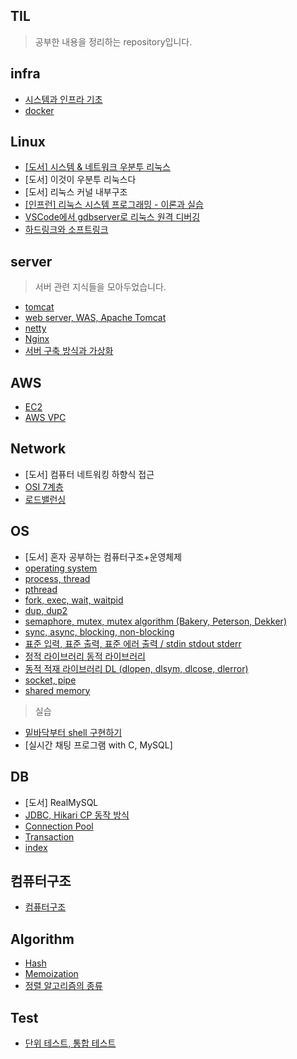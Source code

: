 ## TIL
> 공부한 내용을 정리하는 repository입니다.

## infra
- [시스템과 인프라 기초](https://github.com/AnChanUng/TIL/blob/main/infra/%EC%8B%9C%EC%8A%A4%ED%85%9C%EA%B3%BC%20%EC%9D%B8%ED%94%84%EB%9D%BC%20%EA%B8%B0%EC%B4%88.md)
- [docker](https://cookie.tistory.com/135)
  
## Linux
- [[도서] 시스템 & 네트워크 우분투 리눅스](https://github.com/AnChanUng/TIL/tree/main/linux)
- [도서] 이것이 우분투 리눅스다
- [도서] 리눅스 커널 내부구조
- [[인프런] 리눅스 시스템 프로그래밍 - 이론과 실습](https://www.inflearn.com/course/%EB%A6%AC%EB%88%85%EC%8A%A4-%EC%8B%9C%EC%8A%A4%ED%85%9C-%ED%94%84%EB%A1%9C%EA%B7%B8%EB%9E%98%EB%B0%8D-%EC%9D%B4%EB%A1%A0%EA%B3%BC-%EC%8B%A4%EC%8A%B5)
- [VSCode에서 gdbserver로 리눅스 원격 디버깅](https://github.com/AnChanUng/TIL/blob/main/linux/VSCode%EC%97%90%EC%84%9C%20%EB%A6%AC%EB%88%85%EC%8A%A4%20%EC%9B%90%EA%B2%A9%20GDB%20%EB%94%94%EB%B2%84%EA%B9%85%20%EA%B3%BC%EC%A0%95.md)
- [하드링크와 소프트링크](https://good-abacus-b37.notion.site/1abc64f6820380da8412fd7109366f8c?pvs=4)

## server
> 서버 관련 지식들을 모아두었습니다.
- [tomcat](https://github.com/AnChanUng/TIL/blob/main/server/tomcat.md)
- [web server, WAS, Apache Tomcat](https://github.com/AnChanUng/TIL/blob/main/server/web%20server%2C%20WAS%2C%20Apache%20Tomcat.md)
- [netty](https://github.com/AnChanUng/TIL/blob/main/server/netty.md)
- [Nginx](https://good-abacus-b37.notion.site/Nginx-1a1c64f6820381abaa04d97d2247b9d8?pvs=4)
- [서버 구축 방식과 가상화](https://good-abacus-b37.notion.site/1a1c64f68203812eba5ced88b5932005?pvs=4)

## AWS
- [EC2](https://good-abacus-b37.notion.site/EC2-1a1c64f6820381308bd1ce727216dab9?pvs=4)
- [AWS VPC](https://good-abacus-b37.notion.site/EC2-1a1c64f6820381308bd1ce727216dab9?pvs=4)

## Network
- [도서] 컴퓨터 네트워킹 하향식 접근
- [OSI 7계층](https://good-abacus-b37.notion.site/OSI-7-190c64f6820380d79b20cefda1ab0527?pvs=4)
- [로드밸런싱](https://github.com/AnChanUng/TIL/blob/main/network/%EB%A1%9C%EB%93%9C%EB%B0%B8%EB%9F%B0%EC%8B%B1.md)

## OS
- [도서] 혼자 공부하는 컴퓨터구조+운영체제
- [operating system](https://github.com/AnChanUng/TIL/blob/main/operating%20system/os-outline.md)
- [process, thread](https://good-abacus-b37.notion.site/190c64f6820380de9fe3f8f73e541c2a?pvs=4)
- [pthread](https://good-abacus-b37.notion.site/pthread-1a5c64f68203801793cfeac6300a299c?pvs=4)
- [fork, exec, wait, waitpid](https://good-abacus-b37.notion.site/kernel-shell-system-call-fork-exec-wait-waitpid-pthread-dup2-198c64f68203809ab53cedc1151c4e91?pvs=4)
- [dup, dup2](https://good-abacus-b37.notion.site/dup-dup2-1a7c64f6820380f19e7bffa1d1d5f005?pvs=4)
- [semaphore, mutex, mutex algorithm (Bakery, Peterson, Dekker)](https://github.com/AnChanUng/TIL/blob/main/operating%20system/semaphore%2C%20mutex.md)
- [sync, async, blocking, non-blocking](https://github.com/AnChanUng/TIL/blob/main/operating%20system/sync%2C%20async%2C%20bloking%2C%20non-blocking.md)
- [표준 입력, 표준 출력, 표준 에러 출력 / stdin stdout stderr](https://good-abacus-b37.notion.site/1a4c64f68203804c8a0aea8fe76a6da5?pvs=4)
- [정적 라이브러리 동적 라이브러리](https://good-abacus-b37.notion.site/C-198c64f68203804cb706ea6e112170c8?pvs=4)
- [동적 적재 라이브러리 DL (dlopen, dlsym, dlcose, dlerror)](https://good-abacus-b37.notion.site/dlopen-dlsym-dlclose-dlerror-1a5c64f68203801580f4f4bb3ebb0c30?pvs=4)
- [socket, pipe](https://good-abacus-b37.notion.site/socket-pipe-1acc64f6820380878695dfd820284e2a?pvs=4)
- [shared memory](https://good-abacus-b37.notion.site/shared-Memory-1afc64f682038021aa25ea54f821cddc?pvs=4)

> 실습
- [밑바닥부터 shell 구현하기](https://good-abacus-b37.notion.site/shell-1a7c64f6820380b197b4c8b66b85d4d5?pvs=4)
- [실시간 채팅 프로그램 with C, MySQL]
## DB
- [도서] RealMySQL
- [JDBC, Hikari CP 동작 방식](https://good-abacus-b37.notion.site/JDBC-1a1c64f6820381899784f651e487d05d?pvs=4)
- [Connection Pool](https://good-abacus-b37.notion.site/Connetion-Pool-1a1c64f682038166b904f5d141d0b4a5?pvs=4)
- [Transaction](https://good-abacus-b37.notion.site/transaction-1a1c64f682038191b191f0d6c72ad533?pvs=4)
- [index](https://good-abacus-b37.notion.site/index-1a1c64f68203817a9f3cfbc0f467296e?pvs=4)
  
## 컴퓨터구조
- [컴퓨터구조](https://good-abacus-b37.notion.site/195c64f68203809bafe8eb1cde054cfe?pvs=4)

## Algorithm
- [Hash](https://github.com/AnChanUng/TIL/blob/main/algorithm/hash.md)
- [Memoization](https://github.com/AnChanUng/TIL/blob/main/algorithm/memoization.md)
- [정렬 알고리즘의 종류](https://github.com/AnChanUng/TIL/tree/main/algorithm)

## Test
- [단위 테스트, 통합 테스트](https://good-abacus-b37.notion.site/TEST-1a1c64f68203816581ffcbbdd552b541?pvs=4)
